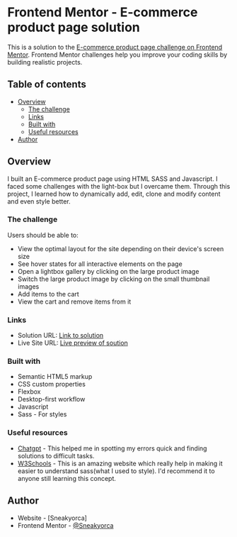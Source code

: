# Frontend Mentor - E-commerce product page solution

This is a solution to the [E-commerce product page challenge on Frontend Mentor](https://www.frontendmentor.io/challenges/ecommerce-product-page-UPsZ9MJp6). Frontend Mentor challenges help you improve your coding skills by building realistic projects.

## Table of contents

- [Overview](#overview)
  - [The challenge](#the-challenge)
  - [Links](#links)
  - [Built with](#built-with)
  - [Useful resources](#useful-resources)
- [Author](#author)

## Overview

I built an E-commerce product page using HTML SASS and Javascript. I faced some challenges with the light-box but I overcame them. Through this project, I learned how to dynamically add, edit, clone and modify content and even style better.

### The challenge

Users should be able to:

- View the optimal layout for the site depending on their device's screen size
- See hover states for all interactive elements on the page
- Open a lightbox gallery by clicking on the large product image
- Switch the large product image by clicking on the small thumbnail images
- Add items to the cart
- View the cart and remove items from it


### Links

- Solution URL: [Link to solution](https://github.com/Sneakyorca/E-commerce-Product-Page.git)
- Live Site URL: [Live preview of soution](https://sneakyorca.github.io/E-commerce-Product-Page/)

### Built with

- Semantic HTML5 markup
- CSS custom properties
- Flexbox
- Desktop-first workflow
- Javascript
- Sass - For styles

### Useful resources

- [Chatgpt](https://www.chatgpt.com) - This helped me in spotting my errors quick and finding solutions to difficult tasks.
- [W3Schools](https://w3schools.com) - This is an amazing website which really help in making it easier to understand sass(what I used to style). I'd recommend it to anyone still learning this concept.

## Author

- Website - [Sneakyorca]
- Frontend Mentor - [@Sneakyorca](https://www.frontendmentor.io/profile/Sneakyorca)

